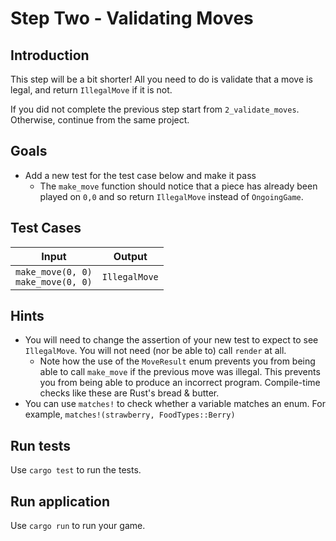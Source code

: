 # Step Two - Validating Moves

## Introduction

This step will be a bit shorter! All you need to do is validate that a move is legal, and return `IllegalMove` if it is not.

If you did not complete the previous step start from `2_validate_moves`. Otherwise, continue from the same project.

## Goals

* Add a new test for the test case below and make it pass
  * The `make_move` function should notice that a piece has already been played on `0,0` and so return `IllegalMove` instead of `OngoingGame`.

## Test Cases

| Input | Output   |
|-------|----------|
| `make_move(0, 0)`<br/>`make_move(0, 0)`      | `IllegalMove` |

## Hints

* You will need to change the assertion of your new test to expect to see `IllegalMove`. You will not need (nor be able to) call `render` at all.
  * Note how the use of the `MoveResult` enum prevents you from being able to call `make_move` if the previous move was illegal. This prevents you from being able to produce an incorrect program. Compile-time checks like these are Rust's bread & butter. 
* You can use `matches!` to check whether a variable matches an enum. For example, `matches!(strawberry, FoodTypes::Berry)`

## Run tests

Use `cargo test` to run the tests.

## Run application

Use `cargo run` to run your game.
